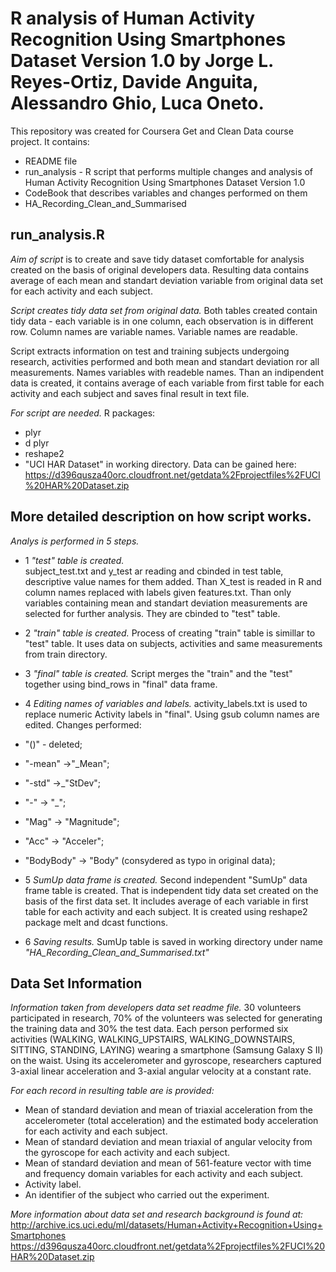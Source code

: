 R analysis of Human Activity Recognition Using Smartphones Dataset Version 1.0 by Jorge L. Reyes-Ortiz, Davide Anguita, Alessandro Ghio, Luca Oneto.
===========================================
This repository was created for Coursera Get and Clean Data course project. 
It contains:
- README file
- run_analysis - R script that performs multiple changes and     analysis of Human Activity Recognition Using Smartphones Dataset Version 1.0
- CodeBook that describes variables and changes performed on them
- HA_Recording_Clean_and_Summarised

run_analysis.R
-----------------------------------
*Aim of script* is to create and save tidy dataset comfortable for analysis created on the basis of original developers data. Resulting data contains average of each mean and standart deviation variable from original data set for each activity and each subject.

*Script creates tidy data set from original data.* 
Both tables created contain tidy data - each variable is in one column, each observation is in different row. Column names are variable names. Variable names are readable.

Script extracts information on test and training subjects undergoing research, activities performed and both mean and standart deviation ror all measurements. Names variables with readeble names. 
Than an indipendent data is created, it contains average of each variable from first table for each activity and each subject and saves final result in text file. 

*For script are needed.*
R packages:
- plyr
- d plyr
- reshape2 
- "UCI HAR Dataset" in working directory. Data can be gained here: https://d396qusza40orc.cloudfront.net/getdata%2Fprojectfiles%2FUCI%20HAR%20Dataset.zip

More detailed description on how script works.
-----------------------
*Analys is performed in 5 steps.*

- 1 *"test" table is created.*  
subject_test.txt and y_test ar reading and cbinded in test table, descriptive value names for them added. Than X_test is readed in R and column names replaced with labels given features.txt. Than only variables containing mean and standart deviation measurements are selected for further analysis. They are cbinded to "test" table.

- 2 *"train" table is created.*
Process of creating "train" table is simillar to "test" table. It uses data on subjects, activities and same measurements from train directory.

- 3 *"final" table is created.*
Script merges the "train" and the "test" together using bind_rows in "final" data frame.

- 4 *Editing names of variables and labels.*
activity_labels.txt is used to replace numeric Activity labels in "final".
Using gsub column names are edited. Changes performed:
 - "()" - deleted;
 - "-mean" ->"_Mean";
 - "-std" ->_"StDev";
 - "-" -> "_";
 - "Mag" -> "Magnitude";
 - "Acc" -> "Acceler";
 - "BodyBody" -> "Body" (consydered as typo in original data);

- 5 *SumUp data frame is created.*
Second independent "SumUp" data frame table is created. That is independent tidy data set created on the basis of the first data set. It includes average of each variable in first table for each activity and each subject.
It is created using reshape2 package melt and dcast functions.

- 6 *Saving results.*
SumUp table is saved in working directory under name *"HA_Recording_Clean_and_Summarised.txt"*

Data Set Information
---------------------------
*Information taken from developers data set readme file.*
30 volunteers participated in research, 70% of the volunteers was selected for generating the training data and 30% the test data. 
Each person performed six activities (WALKING, WALKING_UPSTAIRS, WALKING_DOWNSTAIRS, SITTING, STANDING, LAYING) wearing a smartphone (Samsung Galaxy S II) on the waist. Using its  accelerometer and gyroscope, researchers captured 3-axial linear acceleration and 3-axial angular velocity at a constant rate.

*For each record in resulting table are is provided:*
- Mean of standard deviation and mean of triaxial acceleration from the accelerometer (total acceleration) and the estimated body acceleration for each activity and each subject.
- Mean of standard deviation and mean triaxial of angular velocity from the gyroscope for each activity and each subject. 
- Mean of standard deviation and mean of 561-feature vector with time and frequency domain variables for each activity and each subject. 
- Activity label. 
- An identifier of the subject who carried out the experiment.

*More information about data set and research background is found at:*
http://archive.ics.uci.edu/ml/datasets/Human+Activity+Recognition+Using+Smartphones
https://d396qusza40orc.cloudfront.net/getdata%2Fprojectfiles%2FUCI%20HAR%20Dataset.zip
